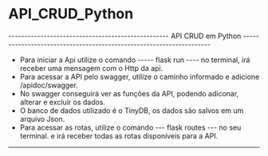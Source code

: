 # API_CRUD_Python
-------------------------------------------------- API CRUD em Python --------------------------------------------------------------------
 - Para iniciar a Api utilize o comando ----- flask run ---- no terminal, irá receber uma mensagem com o Http da api.
 - Para acessar a API pelo swagger, utilize o caminho informado e adicione /apidoc/swagger.
 - No swagger conseguirá ver as funções da API, podendo adiconar, alterar e excluir os dados.
 - O banco de dados utilizado é o TinyDB, os dados são salvos em um arquivo Json.
 - Para acessar as rotas, utilize o comando --- flask routes --- no seu terminal. e irá receber todas as rotas disponíveis para a API.
-----------------------------------------------------------------------------------------------------------------------------------------
